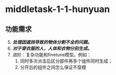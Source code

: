 # middletask-1-1-hunyuan
## 功能需求
5. ***处理因遮挡导致的物体分割不全的问题。***
6. ***对于穿衣服的人，人体和衣物分别生成。***
7. 进阶：复杂功能和finetune模型。例如：
    1. 同时多次点击后区分部件再多个组件同时生成；
    2. 分开后的组件之间怎么保证不穿模
